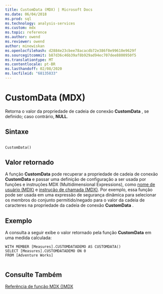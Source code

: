 ```yaml
---
title: CustomData (MDX) | Microsoft Docs
ms.date: 06/04/2018
ms.prod: sql
ms.technology: analysis-services
ms.custom: mdx
ms.topic: reference
ms.author: owend
ms.reviewer: owend
author: minewiskan
ms.openlocfilehash: d2884e23cbee78acacdb72e386f0e99610e9629f
ms.sourcegitcommit: b87d36c46b39af8b929ad94ec707dee8800950f5
ms.translationtype: MT
ms.contentlocale: pt-BR
ms.lasthandoff: 02/08/2020
ms.locfileid: "68135833"
---
```

# <a name="customdata-mdx"></a>CustomData (MDX)


  Retorna o valor da propriedade de cadeia de conexão **CustomData** , se definido; caso contrário, **NULL**.  
  
## <a name="syntax"></a>Sintaxe  
  
```  
  
CustomData()  
```  
  
## <a name="return-value"></a>Valor retornado  
 A função **CustomData** pode recuperar a propriedade de cadeia de conexão **CustomData** e passar uma definição de configuração a ser usada por funções e instruções MDX (Multidimensional Expressions), como [nome de usuário (MDX)](../mdx/username-mdx.md) e [instrução de chamada (MDX)](../mdx/mdx-data-manipulation-call.md). Por exemplo, essa função pode ser usada em uma expressão de segurança dinâmica para selecionar os membros do conjunto permitido/negado para o valor da cadeia de caracteres na propriedade da cadeia de conexão **CustomData** .  
  
## <a name="example"></a>Exemplo  
 A consulta a seguir exibe o valor retornado pela função **CustomData** em uma medida calculada:  
  
```  
WITH MEMBER [Measures].CUSTOMDATADEMO AS CUSTOMDATA()  
SELECT [Measures].CUSTOMDATADEMO ON 0  
FROM [Adventure Works]  
  
```  
  
## <a name="see-also"></a>Consulte Também  
 [Referência de função MDX &#40;&#41;MDX](../mdx/mdx-function-reference-mdx.md)  
  
  
